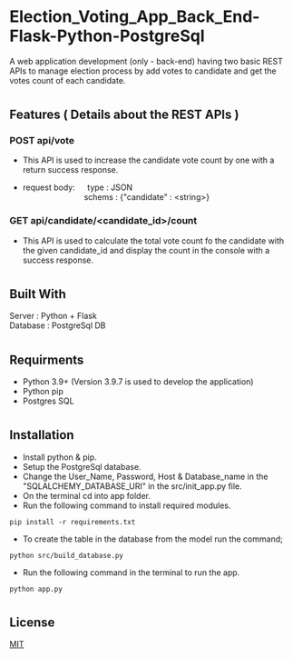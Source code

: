 # Election_Voting_App_Back_End-Flask-Python-PostgreSql
A web application development (only - back-end) having two basic REST APIs to manage election process by add votes to candidate and get the votes count of each candidate.

#
## Features ( Details about the REST APIs ) 
### POST api/vote

- This API is used to increase the candidate vote count by one with a return success response.

- request body:
    &emsp; type : JSON \
    &emsp; &emsp; &emsp; &emsp; &emsp; &emsp; schems : {"candidate" : \<string\>} 


### GET api/candidate/<candidate_id>/count
- This API is used to calculate the total vote count fo the candidate with the given candidate_id and display the count in the console with a success response.
#

## Built With
Server : Python + Flask \
Database : PostgreSql DB
#

## Requirments
* Python 3.9+ (Version 3.9.7 is used to develop the application)
* Python pip 
* Postgres SQL
#

## Installation

* Install python & pip.
* Setup the PostgreSql database.
* Change the User_Name, Password, Host & Database_name in the "SQLALCHEMY_DATABASE_URI" in the src/init_app.py file.
* On the terminal cd into app folder.
* Run the following command to install required modules.
```
pip install -r requirements.txt 
``` 
* To create the table in the database from the model run the command; 
```
python src/build_database.py
```
* Run the following command in the terminal to run the app.
```
python app.py 
```
#
## License
[MIT](https://choosealicense.com/licenses/mit/)